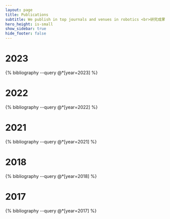 ```yaml
---
layout: page
title: Publications
subtitle: We publish in top journals and venues in robotics <br>研究成果发表在机器人顶会顶刊
hero_height: is-small
show_sidebar: true
hide_footer: false
---
```


# 2023
{% bibliography --query @*[year=2023] %}

# 2022
{% bibliography --query @*[year=2022] %}

# 2021
{% bibliography --query @*[year=2021] %}

# 2018
{% bibliography --query @*[year=2018] %}

# 2017
{% bibliography --query @*[year=2017] %}